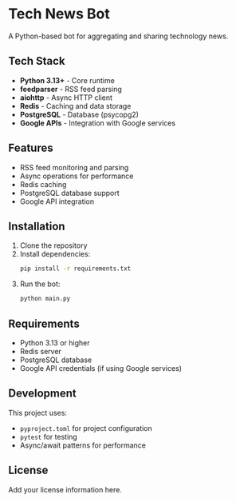 ﻿# Tech News Bot

A Python-based bot for aggregating and sharing technology news.

## Tech Stack

- **Python 3.13+** - Core runtime
- **feedparser** - RSS feed parsing
- **aiohttp** - Async HTTP client
- **Redis** - Caching and data storage
- **PostgreSQL** - Database (psycopg2)
- **Google APIs** - Integration with Google services

## Features

- RSS feed monitoring and parsing
- Async operations for performance
- Redis caching
- PostgreSQL database support
- Google API integration

## Installation

1. Clone the repository
2. Install dependencies:
   ```bash
   pip install -r requirements.txt
   ```
3. Run the bot:
   ```bash
   python main.py
   ```

## Requirements

- Python 3.13 or higher
- Redis server
- PostgreSQL database
- Google API credentials (if using Google services)

## Development

This project uses:
- `pyproject.toml` for project configuration
- `pytest` for testing
- Async/await patterns for performance

## License

Add your license information here.
